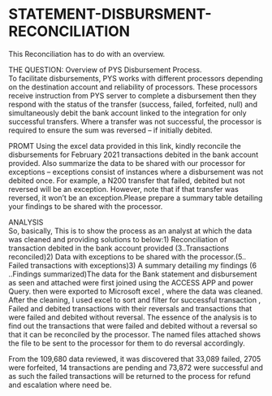 # STATEMENT-DISBURSMENT-RECONCILIATION
This Reconciliation has to do with an overview.

THE QUESTION:
Overview of PYS Disbursement Process.      
To facilitate disbursements, PYS works with different processors depending on the destination account and reliability of processors. These processors receive instruction from PYS server to complete a disbursement then they respond with the status of the transfer (success, failed, forfeited, null) and simultaneously debit the bank account linked to the integration for only successful transfers. Where a transfer was not successful, the processor is required to ensure the sum was reversed – if initially debited.

PROMT
Using the excel data provided in this link, kindly reconcile the disbursements for February 2021 transactions debited in the bank account provided. Also summarize the data to be shared with our processor for exceptions – exceptions consist of instances where a disbursement was not debited once. For example, a N200 transfer that failed, debited but not reversed will be an exception. However, note that if that transfer was reversed, it won’t be an exception.Please prepare a summary table detailing your findings to be shared with the processor.

ANALYSIS          
So, basically, This is to show the process as an analyst at which the data was cleaned and providing solutions to below:1) Reconciliation of transaction debited in the bank account provided (3..Transactions reconciled)2) Data with exceptions to be shared with the processor.(5.. Failed transactions with exceptions)3) A summary detailing my findings (6 ..Findings summarized)The data for the Bank statement and disbursement as seen and attached were first joined using the ACCESS APP and power Query. then were exported to Microsoft excel , where the data was cleaned. After the cleaning, I used excel to sort and filter for successful transaction , Failed and debited transactions with their reversals and transactions that were failed and debited without reversal. The essence of the analysis is to find out the transactions that were failed and debited without a reversal so that it can be reconciled by the processor. The named files attached shows the file to be sent to the processor for them to do reversal accordingly.

From the 109,680 data reviewed, it was discovered that 33,089 failed, 2705 were forfeited, 14 transactions are pending and 73,872 were successful and as such the failed transactions will be returned to the process for refund and escalation where need be.
